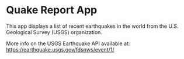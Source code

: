 Quake Report App
===================================

This app displays a list of recent earthquakes in the world
from the U.S. Geological Survey (USGS) organization.

More info on the USGS Earthquake API available at:
https://earthquake.usgs.gov/fdsnws/event/1/

